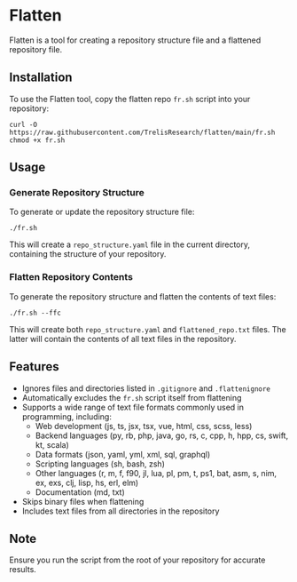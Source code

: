 # Flatten

Flatten is a tool for creating a repository structure file and a flattened repository file.

## Installation

To use the Flatten tool, copy the flatten repo `fr.sh` script into your repository:

```
curl -O https://raw.githubusercontent.com/TrelisResearch/flatten/main/fr.sh
chmod +x fr.sh
```

## Usage

### Generate Repository Structure

To generate or update the repository structure file:

```
./fr.sh
```

This will create a `repo_structure.yaml` file in the current directory, containing the structure of your repository.

### Flatten Repository Contents

To generate the repository structure and flatten the contents of text files:

```
./fr.sh --ffc
```

This will create both `repo_structure.yaml` and `flattened_repo.txt` files. The latter will contain the contents of all text files in the repository.

## Features

- Ignores files and directories listed in `.gitignore` and `.flattenignore`
- Automatically excludes the `fr.sh` script itself from flattening
- Supports a wide range of text file formats commonly used in programming, including:
  - Web development (js, ts, jsx, tsx, vue, html, css, scss, less)
  - Backend languages (py, rb, php, java, go, rs, c, cpp, h, hpp, cs, swift, kt, scala)
  - Data formats (json, yaml, yml, xml, sql, graphql)
  - Scripting languages (sh, bash, zsh)
  - Other languages (r, m, f, f90, jl, lua, pl, pm, t, ps1, bat, asm, s, nim, ex, exs, clj, lisp, hs, erl, elm)
  - Documentation (md, txt)
- Skips binary files when flattening
- Includes text files from all directories in the repository

## Note

Ensure you run the script from the root of your repository for accurate results.